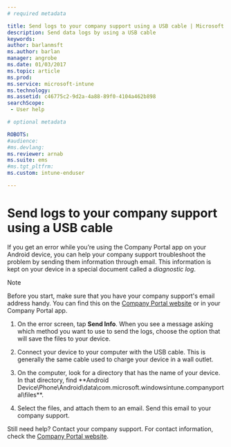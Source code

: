 ```yaml
---
# required metadata

title: Send logs to your company support using a USB cable | Microsoft Docs
description: Send data logs by using a USB cable
keywords:
author: barlanmsft
ms.author: barlan
manager: angrobe
ms.date: 01/03/2017
ms.topic: article
ms.prod:
ms.service: microsoft-intune
ms.technology:
ms.assetid: c46775c2-9d2a-4a88-89f0-4104a462b898
searchScope:
 - User help

# optional metadata

ROBOTS:  
#audience:
#ms.devlang:
ms.reviewer: arnab
ms.suite: ems
#ms.tgt_pltfrm:
ms.custom: intune-enduser

---
```



# Send logs to your company support using a USB cable

If you get an error while you’re using the Company Portal app on your Android device, you can help your company support troubleshoot the problem by sending them information through email. This information is kept on your device in a special document called a _diagnostic log_.

> [!Note]
> Before you start, make sure that you have your company support's email address handy. You can find this on the [Company Portal website](https://portal.manage.microsoft.com#HelpDeskDialog) or in your Company Portal app.

1. On the error screen, tap **Send Info**. When you see a message asking which method you want to use to send the logs, choose the option that will save the files to your device.

2. Connect your device to your computer with the USB cable. This is generally the same cable used to charge your device in a wall outlet.

3. On the computer, look for a directory that has the name of your device. In that directory, find **Android Device\Phone\Android\data\com.microsoft.windowsintune.companyportal\files\**.

4. Select the files, and attach them to an email. Send this email to your company support.

Still need help? Contact your company support. For contact information, check the [Company Portal website](https://portal.manage.microsoft.com#HelpDeskDialog).
